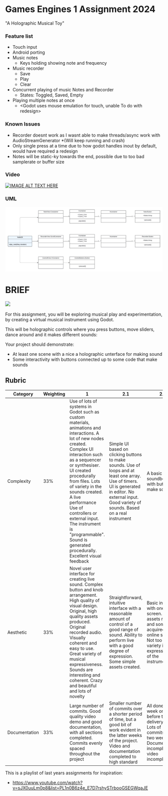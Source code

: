 # Games Engines 1 Assignment 2024

"A Holographic Musical Toy" 


### Feature list
+ Touch input
+ Android porting
+ Music notes
    * Keys holding showing note and frequency 
+ Music recorder
    * Save
    * Play
    * Clear
+ Concurrent playing of music Notes and Recorder
    * States: Toggled, Saved, Empty
+ Playing multiple notes at once
    * <Godot uses mouse emulation for touch, unable To do with redesign>

### Known Issues
+ Recorder doesnt work as I wasnt able to make threads/async work with AudioStreamGenerator
    *(Will keep running and crash)
+ Only single press at a time due to how godot handles inout by default, would have required a redesign
+ Notes will be static-ky towards the end, possible due to too bad samplerate or buffer size


### Video
[![IMAGE ALT TEXT HERE](http://img.youtube.com/vi/cGy-3mxGzUU/0.jpg)](https://www.youtube.com/watch?v=cGy-3mxGzUU)



### UML
![](Files/uml.jpg)




# BRIEF

![](images/cybertrad.png.jpg)

For this assignment, you will be exploring musical play and experimentation, by creating a virtual musical instrument using Godot. 

This will be holographic controls where you press buttons, move sliders, dance around and it makes different sounds: 

Your project should demonstrate:

- At least one scene with a nice a holographic unterface for making sound
- Some interactivity with buttons connected up to some code that make sounds

## Rubric

| Category | Weighting | 1 | 2.1 | 2.2 | Pass | Fail |
|----------|-----------|--------|----|----|----|----|
| Complexity | 33% | Use of lots of systems in Godot such as custom materials, animations and interactions. A lot of new nodes created. Complex UI interaction such as a sequencer or synthesiser. UI created procedurally from files. Lots of variety in the sounds created. A live performance Use of controllers or external input. The instrument is "programmable". Sound is generated procedurally. Excellent visual feedback | Simple UI based on clicking buttons to make sounds. Use of loops and at least one array. Use of timers. UI is generated in editor.  No external input. Good variety of sounds. Based on a real instrument | A basic soundboard with buttons to make sounds | Forked the repo, made some commits, not much working, but it makes a sound | Failed to fork the repo, no commits made |
| Aesthetic | 33% | Novel user interface for creating live sound. Complex button and knob arrangement. High quality of visual design. Original, high quality assets produced. Original  recorded audio. Visually coherent and easy to use. Great variety of musical expressiveness. Sounds are interesting and coherent. Crazy and beautiful and lots of novelty | Straightforward, intuitive interface with a reasonable amount of control of a good range of sound. Ability to perform live with a good degree of expression. Some simple assets created. | Basic interface with one screen. Some assets made and some acquired from online sources. Not too much variety in the expressiveness of the instrument | Simple or unintuitive user interface. User interface made from premade assets. Sound are premade or made using simple tools | Basic user interface that makes sound, without any expressiveness or novelty or much fun. | Project doesnt make any sound
| Documentation | 33% | Large number of commits. Good quality video demo and good documentation, with all sections completed. Commits evenly spaced throughout the project | Smaller number of commits over a shorter period of time, but a good bit of work evident in the latter weeks of the project. Video and documentation completed to high standard | All done in week or two before the delivery date. Lots of commits in last two weeks. Documentation incomplete or video incomplete. | All done in the final week. Incomplete documentation or video. Few commits | No use of git. project doesnt work |

This is a playlist of last years assignments for inspiration:

- https://www.youtube.com/watch?v=sJX0uuLm0p8&list=PL1n0B6z4e_E7D7rshySTrbooGSEGWqaJE
